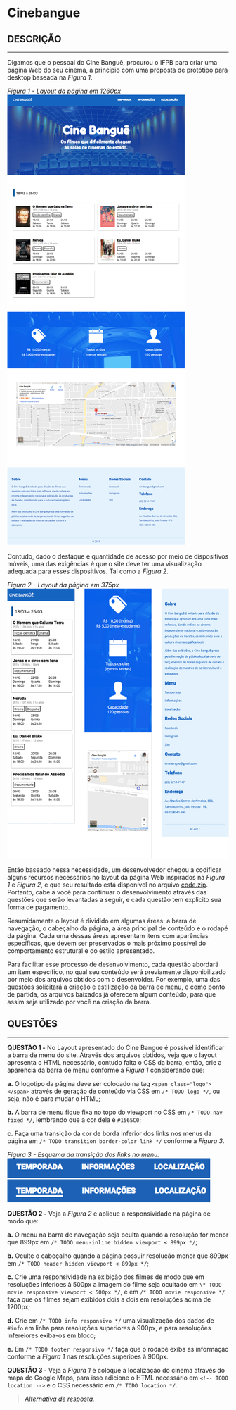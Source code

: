 # Cinebangue

## DESCRIÇÃO
---

Digamos que o pessoal do Cine Banguê, procurou o IFPB para criar uma página Web do seu cinema, a princípio com uma proposta de protótipo para desktop baseada na *Figura 1*.

*Figura 1 - Layout da página em 1260px*<br>
![Layout da página](assets/cine-desktop-1260.png)

Contudo, dado o destaque e quantidade de acesso por meio de dispositivos móveis, uma das exigências é que o site deve ter uma visualização adequada para esses dispositivos. Tal como a *Figura 2*.

*Figura 2 - Layout da página em 375px*<br>
![Layout da página](assets/cine-iphone6-375-joined.png)

Então baseado nessa necessidade, um desenvolvedor chegou a codificar alguns recursos necessários no layout da página Web inspirados na *Figura 1* e *Figura 2*, e que seu resultado está disponível no arquivo [code.zip](code.zip). Portanto, cabe a você para continuar o desenvolvimento através das questões que serão levantadas a seguir, e cada questão tem explicito sua forma de pagamento.

Resumidamente o layout é dividido em algumas áreas: a barra de navegação, o cabeçalho da página, a área principal de conteúdo e o rodapé da página. Cada uma dessas áreas apresentam itens com aparências específicas, que devem ser preservados o mais próximo possível do comportamento  estrutural e do estilo apresentado.

Para facilitar esse processo de desenvolvimento, cada questão abordará um item específico, no qual seu conteúdo será previamente disponibilizado por meio dos arquivos obtidos com o desenvolder. Por exemplo, uma das questões solicitará a criação e estilização da barra de menu, e como ponto de partida, os arquivos baixados já oferecem algum conteúdo, para que assim seja utilizado por você na criação da barra.

## QUESTÕES
---

**QUESTÃO 1 -** No Layout apresentado do Cine Bangue é possível identificar a barra de menu do site. Através dos arquivos obtidos, veja que o layout apresenta o HTML necessário, contudo falta o CSS da barra, então, crie a aparência da barra de menu conforme a *Figura 1* considerando que:

**a.** O logotipo da página deve ser colocado na tag `<span class="logo"></span>` através de geração de conteúdo via CSS em `/* TODO logo */`, ou seja, não é para mudar o HTML;

**b.** A barra de menu fique fixa no topo do viewport no CSS em `/* TODO nav fixed */`, lembrando que a cor dela é `#1565C0`;

**c.** Faça uma transição da cor de borda inferior dos links nos menus da página em `/* TODO transition border-color link */` conforme a *Figura 3*.

*Figura 3 - Esquema da transição dos links no menu.*<br>
![transição dos links](assets/menu-transition.png)

**QUESTÃO 2 -** Veja a *Figura 2* e aplique a responsividade na página de modo que:

**a.** O menu na barra de navegação seja oculta quando a resolução for menor que 899px em `/* TODO menu-inline hidden viewport < 899px */`;

**b.** Oculte o cabeçalho quando a página possuir resolução menor que 899px em  `/* TODO header hidden viewport < 899px */`;

**c.** Crie uma responsividade na exibição dos filmes de modo que em resoluções inferioes à 500px a imagem do filme seja ocultado em `\* TODO movie responsive viewport < 500px */`, e em `/* TODO movie responsive */` faça que os filmes sejam exibidos dois a dois em resoluções acima de 1200px;

**d.** Crie em `/* TODO info responsivo */` uma visualização dos dados de `#info` em linha para resoluções superiores à 900px, e para resoluções infereiores exiba-os em bloco;

**e.** Em `/* TODO footer responsivo */` faça que o rodapé exiba as informação conforme a *Figura 1* nas resoluções superioes à 900px.

**QUESTÃO 3 -** Veja a *Figura 1* e coloque a localização do cinema através do mapa do Google Maps, para isso adicione o HTML necessário em `<!-- TODO location -->` e o CSS necessário em `/* TODO location */`.

> *[Alternativa de resposta](code-response/).*